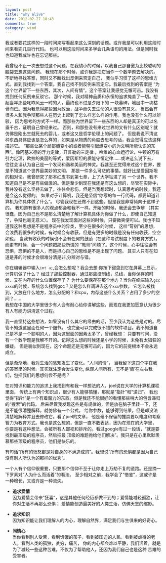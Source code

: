 ```yaml
---
layout: post
title: "why alive"
date: 2012-02-27 18:43
comments: true
category: wind
---
```


我或者要花这样的一段时间来写看起来这么深刻的话题。或许我是可以利用这段时间来看完几百行代码。
也可以用这段时间来多学会几条语句的用法。但是同时我也知道我或许也在忘记那些。<!--more-->

我曾经不止一次去想过这个问题，在我幼小的时候，以我自己那自傲为比较聪明的脑袋去想这些问题。
我想在那个时候，或许我是把它当作一个数学题去解决的。不断地寻找答案，同时又不断找出反例来否定自己，
我似乎习惯了这样的思维方式。直到我找到一个答案，我自己找不到反例来否定它。我最后找到的答案是
“为这个世界留下一些东西，其次，人间有情”。这个答案让我感觉无懈可击。我没有找到任何反例来反驳它。
那个时候，我对精神品质和永恒的追求掩盖了一切。想起当年那些叱咋风云一时的人，最终也不过是夕阳下的
一块墓碑，地层中一块枯骨而已。因为我觉得那些因为政治，战争而失去生命的人很没有意义。
当然会有很多人和我争辩那些人在历史上起到了怎么样怎么样的作用。我也没有什么可以辨驳，
因为思考的方式不一样。而那些为世界留下一些东西的人却是真正的可以名垂千古，证明自己曾经来过。
否则，和那些没有来过世界的又有什么区别呢？就仿佛是刚出生就死去的婴儿，或者这又是哲学伦理上的问题了。
但是我说不清这种东西具体应该是怎么样的，如果是从物质的角度去思考的话，我会觉得应该这样描述它。
“那些让某个局部熵变小的或者能够引起熵变小的为文明所能认识的东西”。像阿基米德的浮力定律，开普勒的三定律
，哈维的心血运行论，牛顿的万有引力定理，欧拉的美丽的等式，爱因斯坦的质能守恒定律……或许这么说下去，
往往会误认为自己是一个发现和谐和美丽的神灵。我甚至还觉得来过这个世界，要是不知道这个世界最美妙的文明，
那是一件多么可悲的事情。就好比是爱因斯坦的相对论。我曾研究了那本红皮书到第七章，上了大学钻进了另
一个世界。我不知道自己是不是有些偏激的。但是至少到现在我还是有这么想的，尽管在实际中，
我并没有这么坚持去做了，往往会悲伤。但是当我想起时，认真思考的时候，我还是会这么觉得的。
如果对于计算机，我还是坚信“你写的每一行代码，都要知道计算机为你具体做了什么”。
尽管我现在还做不到这些。但是我是非常倾向于这样子的。
我知道有很多人的观点都会和我不一样。开始的时候，我还会去争辩
（其实很蠢，因为自己也不是那么清楚地了解计算机具体为你做了什么，即使自己知道了，争辩也毫无意义）。
现在我发现面对这些的时候，只要微笑便可以。我也不知道我这种思想是不是程序员中的异类，至少在很多的时候，
这样“苛刻”的思想，会浪费我很多的时候，有时候会有收获，但是有更多的时候是没有任何收获，空空如也，
当我有收获的时候也不会有任何的鼓励（在这种考试制度下的教育方式）。而更有时候，会一个问题把那些所谓的
“教师”问烦了。这个时候，心中往往会有恐惧，恐惧的不是人，而是担心自己的思维是不是出现了问题。
其实人只有在知道是非的时候才会很难分清是非,分辨对与错。

你在编辑器中输入`int a;`,会怎么想呢？我会去想:你按下键盘到它在屏幕上显示，计算机做了什么？
经过了那些控制器，通过那些控制线，总线，当你保存的时候，又在内存的什么位置保存了？
为什么要保存在那个地方？当你在终端输入`gcc xxxx`的时候，系统怎么找到gcc？又是怎么样调进去这个`xxx`参数，
它怎么被找到，又放在什么地方，怎么分配的？和cpu，内存这些什么关系？占用了多少的空间？……   
我想在中国的大学里很少有人会有耐心给你讲解这些，而现在我更加愿意认为很少有人有能力讲清这个过程。

我一直坚持这些想法，如果没有什么其它的缘由的话，至少我认为这些是对的。尽管不知道这里面任何一个细节。
也完全可以完成很不错的软件项目。我不知道自己是不是一个聪明的人，因为这里面的因素太多了，曾经我想：
只要有时间，没有一个数学题是我解不开的。记得这么想的时候还是小学的时候，未免有太猖狂的嫌疑。
但是貌似到现在，这个命题还是无懈可击的，因为它的前提根本不会永远成立。

但是渐渐地，我对生活的感知发生了变化。“人间的情”，
当我留下这四个字在我的答案里的时候。其实就注定会发生变化,
纵观人间所有，无不是‘情’在左右我们，包括我们的思想何尝不是呢？

在对知识和能力的追求上我找到有和我一样想法的人，joel说在大学的计算机课程里面，
传统上有两个知识点，很少有人能够搞懂，那就是“指针”和“递归”。
我也觉得“指针”是一个有着魔力的东西。但是我还不能很好的看懂那些稍大的包含递归的“搜索”的代码。
后来尽管我发现这些是有规律的，但是放在脑子里转一下，还是不能很清楚解释，就仿佛有一个公式，
给你参数，能够得到结果，但是却没法清楚地解释并且去修改它。看了joel的文章，
他是毫不保留的推崇要以难度和考察智力为教育方式。我也是这么想的，但是一直不敢表达，因为在现在的大学里，
你要是有这种想法，会被所有人鄙视和排斥的。看过google有过一段话，“就是要找到最顶级的程序员，然后把最
顶级的难题抛给他们解决”。我只是在心里默默羡慕那些顶级的程序员，他们是快乐的。

有句话“所有的愤怒都是对自身的不满造成的”。我想说“所有的恐惧都是因为自己没有别人所认为的那样的优秀”。

一个人有个信仰很重要，只要那个信仰不至于让你走上万劫不复的道路。还是摘一下罗素对“人为什么而活着”的看法。
至少相对之前，我学会了“借鉴”，这或许是一种增长，又或许是一种流失。

+ **追求爱情**   
因为爱情会带来“狂喜”，这是其他任何经历都做不到的；爱情能减轻孤独，让你对生活不再那么恐惧；
爱情能创造最美好的人类生活，仿佛天堂的缩影。

+ **追求知识**  
因为知识能让我们理解人的内心，理解自然界，满足我们与生俱来的好奇心。

+ **同情心**  
当你看到别人受苦，看到饥饿的孩子，看到被压迫的人民，看到被虐待的老人，看到人类的孤独，贫穷，痛苦，
你的内心都会难以平静，我们活着，就是为了减轻一些这种苦难，不仅为了帮助他人，还因为我们自己也是这种
苦难的受害者。

